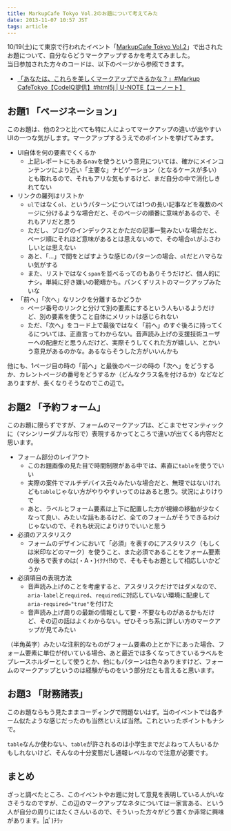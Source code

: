 ```yaml
---
title: MarkupCafe Tokyo Vol.2のお題について考えてみた
date: 2013-11-07 10:57 JST
tags: article
---
```


10/19(土)にて東京で行われたイベント「[MarkupCafe Tokyo Vol.2](http://atnd.org/events/43774)」で出されたお題について、自分ならどうマークアップするかを考えてみました。<br>
当日参加された方々のコードは、以下のページから参照できます。

* [「あなたは、これらを美しくマークアップできるかな？」#Markup CafeTokyo【CodeIQ提供】#html5j | U-NOTE【ユーノート】](http://u-note.me/note/47486651)

## お題1 「ページネーション」

<script src="http://jsdo.it/blogparts/3Kun/js"></script>

このお題は、他の2つと比べても特に人によってマークアップの違いが出やすいUIの一つな気がします。マークアップするうえでのポイントを挙げてみます。

* UI自体を何の要素でくくるか
	* 上記レポートにもある`nav`を使うという意見については、確かにメインコンテンツにより近い「主要な」ナビゲーション（となるケースが多い）とも取れるので、それもアリな気もするけど、まだ自分の中で消化しきれてない
* リンクの羅列はリストか
	* `ul`ではなく`ol`、というパターンについては1つの長い記事などを複数のページに分けるような場合だと、そのページの順番に意味があるので、それもアリだと思う
	* ただし、ブログのインデックスとかただの記事一覧みたいな場合だと、ページ順にそれほど意味があるとは思えないので、その場合`ol`がふさわしいとは思えない
	* あと、「...」で間をとばすような感じのパターンの場合、`ol`だとハマらない気がする
	* また、リストではなく`span`を並べるってのもありそうだけど、個人的にナシ。単純に好き嫌いの範疇かも。パンくずリストのマークアップみたいな
* 「前へ」「次へ」なリンクを分離するかどうか
	* ページ番号のリンクと分けて別の要素にするという人もいるようだけど、別の要素を使うこと自体にメリットは感じられない
	* ただ、「次へ」をコード上で最後ではなく「前へ」のすぐ後ろに持ってくるについては、正直言ってわからない。音声読み上げの支援技術ユーザーへの配慮だと思うんだけど、実際そうしてくれた方が嬉しい、とかいう意見があるのかな。あるならそうした方がいいんかも

他にも、1ページ目の時の「前へ」と最後のページの時の「次へ」をどうするか、カレントページの番号をどうするか（どんなクラス名を付けるか）などなどありますが、長くなりそうなのでこの辺で。

## お題2 「予約フォーム」

<script src="http://jsdo.it/blogparts/mjYQ/js"></script>

このお題に限らずですが、フォームのマークアップは、どこまでセマンティックに（マシンリーダブルな形で）表現するかってところで違いが出てくる内容だと思います。

* フォーム部分のレイアウト
	* このお題画像の見た目で時間制限がある中では、素直に`table`を使うでいい
	* 実際の案件でマルチデバイス云々みたいな場合だと、無理ではないけれども`table`じゃない方がやりやすいってのはあると思う。状況によりけりで
	* あと、ラベルとフォーム要素は上下に配置した方が視線の移動が少なくなって良い、みたいな話もあるけど、全てのフォームがそうできるわけじゃないので、それも状況によりけりでいいと思う
* 必須のアスタリスク
	* フォームのデザインにおいて「必須」を表すのにアスタリスク（もしくは米印などのマーク）を使うこと、また必須であることをフォーム要素の後ろで表すのは(・A・)ｲｸﾅｲ!!ので、そもそもお題として相応しいかどうか
* 必須項目の表現方法
	* 音声読み上げのことを考慮すると、アスタリスクだけではダメなので、`aria-label`と`required`、`required`に対応していない環境に配慮して`aria-required="true"`を付けた
	* 音声読み上げ周りの最新の情報として要・不要なものがあるかもだけど、その辺の話はよくわからない。ぜひそっち系に詳しい方のマークアップが見てみたい

（半角英字）みたいな注釈的なものがフォーム要素の上とか下にあった場合、フォーム要素に単位が付いている場合、あと最近では多くなってきているラベルをプレースホルダーとして使うとか、他にもパターンは色々ありますけど、フォームのマークアップというのは経験がものをいう部分だとも言えると思います。

## お題3 「財務諸表」

<script src="http://jsdo.it/blogparts/8WT9/js"></script>

このお題ならもう見たままコーディングで問題ないはず。当のイベントでは各チーム似たような感じだったのも当然といえば当然。これといったポイントもナシで。

`table`なんか使わない、`table`が許されるのは小学生までだよねって人もいるかもしれないけど、そんなの十分変態だし通報レベルなので注意が必要です。

## まとめ

ざっと調べたところ、このイベントやお題に対して意見を表明している人がいなさそうなのですが、この辺のマークアップなネタについては一家言ある、という人が自分の周りにはたくさんいるので、そういった方々がどう書くか非常に興味があります。|дﾟ)ﾁﾗｯ
